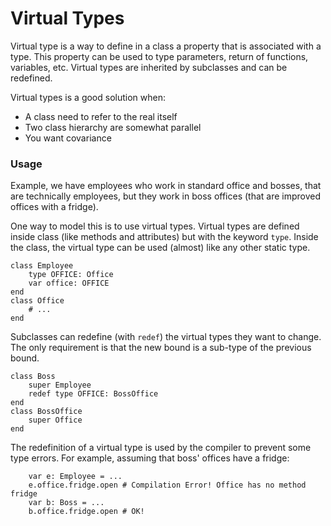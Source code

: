 # Virtual Types

Virtual type is a way to define in a class a property that is associated with a type.
This property can be used to type parameters, return of functions, variables, etc.
Virtual types are inherited by subclasses and can be redefined.

Virtual types is a good solution when:

  * A class need to refer to the real itself
  * Two class hierarchy are somewhat parallel
  * You want covariance

### Usage

Example, we have employees who work in standard office and bosses, that are technically employees, but they work in boss offices (that are improved offices with a fridge).

One way to model this is to use virtual types.
Virtual types are defined inside class (like methods and attributes) but with the keyword `type`.
Inside the class, the virtual type can be used (almost) like any other static type.

~~~
class Employee
    type OFFICE: Office
    var office: OFFICE
end
class Office
    # ...
end
~~~

Subclasses can redefine (with `redef`) the virtual types they want to change.
The only requirement is that the new bound is a sub-type of the previous bound.

~~~
class Boss
    super Employee
    redef type OFFICE: BossOffice
end
class BossOffice
    super Office
end
~~~

The redefinition of a virtual type is used by the compiler to prevent some type errors.
For example, assuming that boss' offices have a fridge:

~~~nitish
    var e: Employee = ...
    e.office.fridge.open # Compilation Error! Office has no method fridge
    var b: Boss = ...
    b.office.fridge.open # OK!
~~~
